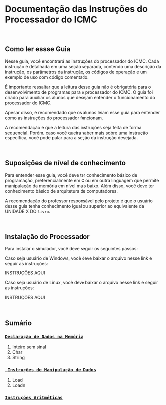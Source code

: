 # Documentação das Instruções do Processador do ICMC

<br>

## Como ler essse Guia

Nesse guia, você encontrará as instruções do processador do ICMC. Cada instrução é detalhada em uma seção separada, contendo uma descrição da instrução, os parâmetros da instrução, os códigos de operação e um exemplo de uso com código comentado.

É importante ressaltar que a leitura desse guia não é obrigatória para o desenvolvimento de programas para o processador do ICMC. O guia foi criado para auxiliar os alunos que desejam entender o funcionamento do processador do ICMC.

Apesar disso, é recomendado que os alunos leiam esse guia para entender como as instruções do processador funcionam.

A recomendação é que a leitura das instruções seja feita de forma sequencial. Porém, caso você queira saber mais sobre uma instrução específica, você pode pular para a seção da instrução desejada.

<br>

## Suposições de nível de conhecimento

Para entender esse guia, você deve ter conhecimento básico de programação, preferencialmente em C ou em outra linguagem que permite manipulação da memória em nível mais baixo. Além disso, você deve ter conhecimento básico de arquitetura de computadores.

A recomendação do professor responsável pelo projeto é que o usuário desse guia tenha conhecimento igual ou superior ao equivalente da UNIDADE X DO `livro`.

<br>

## Instalação do Processador

Para instalar o simulador, você deve seguir os seguintes passos:

Caso seja usuário de Windows, você deve baixar o arquivo nesse link e seguir as instruções:

INSTRUÇÕES AQUI



Caso seja usuário de Linux, você deve baixar o arquivo nesse link e seguir as instruções:

INSTRUÇÕES AQUI




<br>

## Sumário

### [**`Declaração de Dados na Memória`**](/instrucoes/declaracao_de_dados.md)
1. Inteiro sem sinal
2. Char
2. String

### [**` Instruções de Manipulação de Dados`**](/instrucoes/manipulacao_de_dados.md)
1. Load
2. Loadn

### [**`Instruções Aritméticas`**](/instrucoes/aritmeticas.md)